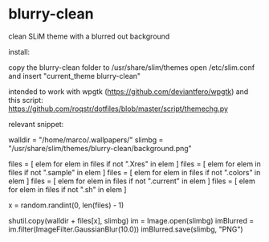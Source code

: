 # blurry-clean
clean SLiM theme with a blurred out background

install:

copy the blurry-clean folder to /usr/share/slim/themes
open /etc/slim.conf and insert "current_theme  blurry-clean"

intended to work with wpgtk (https://github.com/deviantfero/wpgtk) and this script: https://github.com/roqstr/dotfiles/blob/master/script/themechg.py

relevant snippet:

walldir = "/home/marco/.wallpapers/"
slimbg = "/usr/share/slim/themes/blurry-clean/background.png"

files = [ elem for elem in files if not ".Xres" in elem ]
files = [ elem for elem in files if not ".sample" in elem ]
files = [ elem for elem in files if not ".colors" in elem ]
files = [ elem for elem in files if not ".current" in elem ]
files = [ elem for elem in files if not ".sh" in elem ]

x = random.randint(0, len(files) - 1)

shutil.copy(walldir + files[x], slimbg)
im = Image.open(slimbg)
imBlurred = im.filter(ImageFilter.GaussianBlur(10.0)) 
imBlurred.save(slimbg, "PNG")
